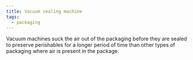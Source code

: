 ```yaml
---
title: Vacuum sealing machine
tags:
  - packaging
---
```

Vacuum machines suck the air out of the packaging before they are sealed to preserve perishables for a longer period of time than other types of packaging where air is present in the package.